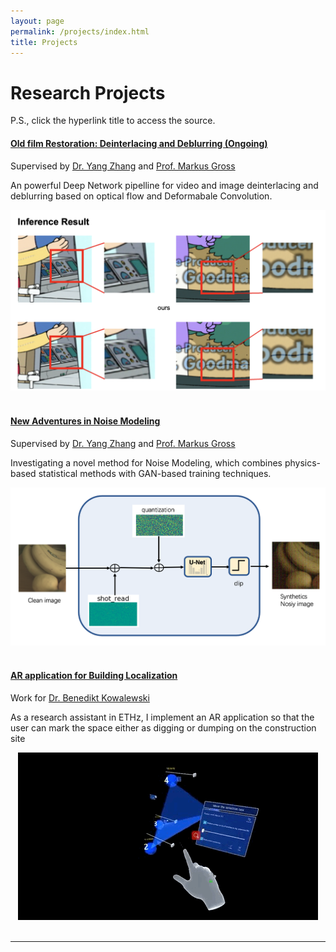 ```yaml
---
layout: page
permalink: /projects/index.html
title: Projects
---
```


# Research Projects

P.S., click the hyperlink title to access the source.<br>

#### [Old film Restoration: Deinterlacing and Deblurring (Ongoing)](https://zhagao84.github.io/mypaper/123.pdf)
<p>
Supervised by <a href="https://studios.disneyresearch.com/people/yang-zhang/">Dr. Yang Zhang</a> and <a href="https://studios.disneyresearch.com/people/markus-gross/">Prof. Markus Gross</a>
<br>
    <div>
    An powerful Deep Network pipelline for video and image deinterlacing and deblurring based on optical flow and Deformabale Convolution.
    </div>
</p>

<center>
<img src="/images/deinterlacing.png">
</center>

<br>

#### [New Adventures in Noise Modeling](https://zhagao84.github.io/mypaper/Semester_Project.pdf)
<p>
Supervised by <a href="https://studios.disneyresearch.com/people/yang-zhang/">Dr. Yang Zhang</a> and <a href="https://studios.disneyresearch.com/people/markus-gross/">Prof. Markus Gross</a>
<br>
    <div>
    Investigating a novel method for Noise Modeling, which combines physics-based statistical methods with GAN-based training techniques.
    </div>
</p>

<center>
<img src="/images/pip.png">
</center>
<br>

#### [AR application for Building Localization](https://github.com/zhagao84/ARforBuildingPosition)
<p>
Work for <a href="https://girot.arch.ethz.ch/?team=benedikt-kowalewski">Dr. Benedikt Kowalewski</a> 
    <div>
    As a research assistant in ETHz, I implement an AR application so that the user can mark the space either as digging or dumping on the construction site
    </div>
</p>

<center>
<img src="/images/RA.GIF">
</center>

<br>

<!-- #### [FPS ](https://caihanlin.com/mypaper/202208cenim.pdf )

<center>
<img src="/images/FPS.GIF">
</center>
<br>

<br> -->

---

<!-- # Open-source Projects

<br>

#### [FZU-Flying-Book 福州大学飞跃手册](https://fzu-fly.online/)

This is the flying handbook for FZU students. Many outstanding graduates of Fuzhou University leave their unique experiences, valuable wisdom, and sincere wishes in this flying-handbook.

#### [FZU-LaTeX-template 精美学术模版](https://github.com/GuangLun2000/FZU-latex-template)

Many elegant LaTeX templates designed for FZU students, including Beamer Theme Slides, Recommendation Letters and Undergraduate Thesis Template.

#### [miec-lance 自动化系修读材料](https://github.com/GuangLun2000/miec-lance )

This repo is where I keep track of my incredible journey at FZU-MIEC. You can learn RIDS & CSEE better by refering to this repo, but **please do not directly copy my assignments, codes and any reports!** -->
